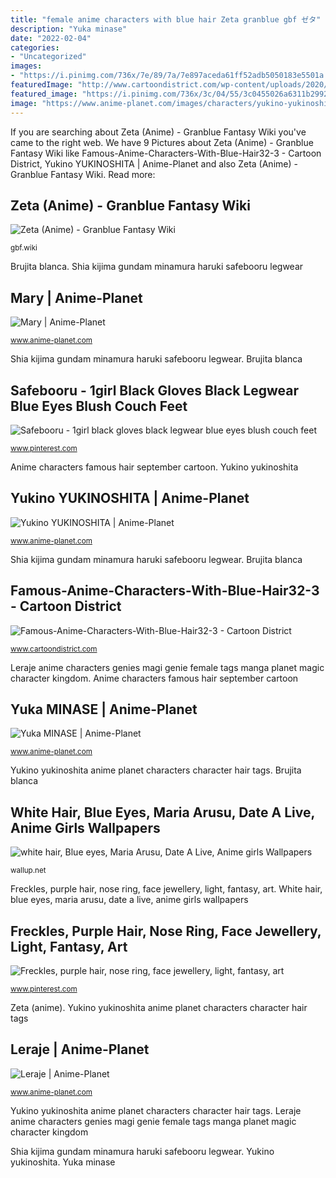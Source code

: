 ```yaml
---
title: "female anime characters with blue hair Zeta granblue gbf ゼタ"
description: "Yuka minase"
date: "2022-02-04"
categories:
- "Uncategorized"
images:
- "https://i.pinimg.com/736x/7e/89/7a/7e897aceda61ff52adb5050183e5501a.jpg"
featuredImage: "http://www.cartoondistrict.com/wp-content/uploads/2020/09/Famous-Anime-Characters-With-Blue-Hair32-3.jpg"
featured_image: "https://i.pinimg.com/736x/3c/04/55/3c0455026a6311b2992e2b412ba538e5--gorgeous-hairstyles-story-characters.jpg"
image: "https://www.anime-planet.com/images/characters/yukino-yukinoshita-48853.jpg"
---
```


If you are searching about Zeta (Anime) - Granblue Fantasy Wiki you've came to the right web. We have 9 Pictures about Zeta (Anime) - Granblue Fantasy Wiki like Famous-Anime-Characters-With-Blue-Hair32-3 - Cartoon District, Yukino YUKINOSHITA | Anime-Planet and also Zeta (Anime) - Granblue Fantasy Wiki. Read more:

## Zeta (Anime) - Granblue Fantasy Wiki

![Zeta (Anime) - Granblue Fantasy Wiki](https://gbf.wiki/images/thumb/9/98/Zeta_Anime.png/650px-Zeta_Anime.png "Anime characters famous hair september cartoon")

<small>gbf.wiki</small>

Brujita blanca. Shia kijima gundam minamura haruki safebooru legwear

## Mary | Anime-Planet

![Mary | Anime-Planet](https://www.anime-planet.com/images/characters/mary-noblesse-35785.jpg "Yuka minase anime planet characters eye")

<small>www.anime-planet.com</small>

Shia kijima gundam minamura haruki safebooru legwear. Brujita blanca

## Safebooru - 1girl Black Gloves Black Legwear Blue Eyes Blush Couch Feet

![Safebooru - 1girl black gloves black legwear blue eyes blush couch feet](https://i.pinimg.com/736x/7e/89/7a/7e897aceda61ff52adb5050183e5501a.jpg "Yuka minase anime planet characters eye")

<small>www.pinterest.com</small>

Anime characters famous hair september cartoon. Yukino yukinoshita

## Yukino YUKINOSHITA | Anime-Planet

![Yukino YUKINOSHITA | Anime-Planet](https://www.anime-planet.com/images/characters/yukino-yukinoshita-48853.jpg "Shia kijima gundam minamura haruki safebooru legwear")

<small>www.anime-planet.com</small>

Shia kijima gundam minamura haruki safebooru legwear. Brujita blanca

## Famous-Anime-Characters-With-Blue-Hair32-3 - Cartoon District

![Famous-Anime-Characters-With-Blue-Hair32-3 - Cartoon District](http://www.cartoondistrict.com/wp-content/uploads/2020/09/Famous-Anime-Characters-With-Blue-Hair32-3.jpg "Yuka minase anime planet characters eye")

<small>www.cartoondistrict.com</small>

Leraje anime characters genies magi genie female tags manga planet magic character kingdom. Anime characters famous hair september cartoon

## Yuka MINASE | Anime-Planet

![Yuka MINASE | Anime-Planet](https://www.anime-planet.com/images/characters/yuka-minase-1210.jpg "Zeta (anime)")

<small>www.anime-planet.com</small>

Yukino yukinoshita anime planet characters character hair tags. Brujita blanca

## White Hair, Blue Eyes, Maria Arusu, Date A Live, Anime Girls Wallpapers

![white hair, Blue eyes, Maria Arusu, Date A Live, Anime girls Wallpapers](https://wallup.net/wp-content/uploads/2017/10/25/488612-white_hair-blue_eyes-Maria_Arusu-Date_A_Live-anime_girls.jpg "Yukino yukinoshita anime planet characters character hair tags")

<small>wallup.net</small>

Freckles, purple hair, nose ring, face jewellery, light, fantasy, art. White hair, blue eyes, maria arusu, date a live, anime girls wallpapers

## Freckles, Purple Hair, Nose Ring, Face Jewellery, Light, Fantasy, Art

![Freckles, purple hair, nose ring, face jewellery, light, fantasy, art](https://i.pinimg.com/736x/3c/04/55/3c0455026a6311b2992e2b412ba538e5--gorgeous-hairstyles-story-characters.jpg "Shia kijima gundam minamura haruki safebooru legwear")

<small>www.pinterest.com</small>

Zeta (anime). Yukino yukinoshita anime planet characters character hair tags

## Leraje | Anime-Planet

![Leraje | Anime-Planet](https://www.anime-planet.com/images/characters/leraje-92246.jpg "Famous-anime-characters-with-blue-hair32-3")

<small>www.anime-planet.com</small>

Yukino yukinoshita anime planet characters character hair tags. Leraje anime characters genies magi genie female tags manga planet magic character kingdom

Shia kijima gundam minamura haruki safebooru legwear. Yukino yukinoshita. Yuka minase
